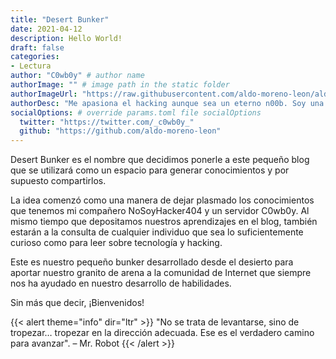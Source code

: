 ```yaml
---
title: "Desert Bunker"
date: 2021-04-12
description: Hello World! 
draft: false
categories:
- Lectura
author: "C0wb0y" # author name
authorImage: "" # image path in the static folder
authorImageUrl: "https://raw.githubusercontent.com/aldo-moreno-leon/aldo-moreno-leon.github.io/main/public/images/post-images/desert-bunker/justice.jpg" # your image url. We use `authorImageUrl` first. If not set, we use `authorImage`.
authorDesc: "Me apasiona el hacking aunque sea un eterno n00b. Soy una persona extremadamente curiosa. Leer libros, ver películas y series, son solo algunos de tantos hobbies que disfruto hacer." # author description
socialOptions: # override params.toml file socialOptions
  twitter: "https://twitter.com/_c0wb0y_"
  github: "https://github.com/aldo-moreno-leon"
---
```


Desert Bunker es el nombre que decidimos ponerle a este pequeño blog que se utilizará como un espacio para generar conocimientos y por supuesto compartirlos.

La idea comenzó como una manera de dejar plasmado los conocimientos que tenemos mi compañero NoSoyHacker404 y un servidor C0wb0y. Al mismo tiempo que depositamos nuestros aprendizajes en el blog, también estarán a la consulta de cualquier individuo que sea lo suficientemente curioso como para leer sobre tecnología y hacking.

Este es nuestro pequeño bunker desarrollado desde el desierto para aportar nuestro granito de arena a la comunidad de Internet que siempre nos ha ayudado en nuestro desarrollo de habilidades.

Sin más que decir, ¡Bienvenidos!

{{< alert theme="info" dir="ltr" >}}
"No se trata de levantarse, sino de tropezar… tropezar en la dirección adecuada. Ese es el verdadero camino para avanzar". – Mr. Robot
{{< /alert >}}

